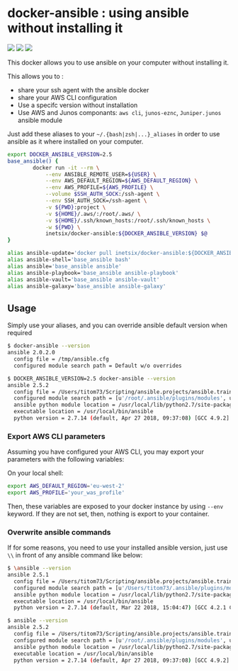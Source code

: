 docker-ansible : using ansible without installing it
======================================================

![](https://img.shields.io/docker/build/inetsix/docker-ansible.svg)
[![](https://img.shields.io/docker/pulls/inetsix/docker-ansible.svg)](https://cloud.docker.com/u/inetsix/repository/docker/inetsix/docker-ansible)
[![](https://images.microbadger.com/badges/image/inetsix/docker-ansible.svg)](https://microbadger.com/images/inetsix/telegraf-snmp)

This docker allows you to use ansible on your computer without installing it.

This allows you to :

* share your ssh agent with the ansible docker
* share your AWS CLI configuration
* Use a specifc version without installation
* Use AWS and Junos componants: `aws cli`, `junos-eznc`, `Juniper.junos` ansible module

Just add these aliases to your `~/.{bash|zsh|...}_aliases` in order to use ansible as it where installed on your computer.

```bash
export DOCKER_ANSIBLE_VERSION=2.5
base_ansible() {
        docker run -it --rm \
            --env ANSIBLE_REMOTE_USER=${USER} \
            --env AWS_DEFAULT_REGION=${AWS_DEFAULT_REGION} \
            --env AWS_PROFILE=${AWS_PROFILE} \
            --volume $SSH_AUTH_SOCK:/ssh-agent \
            --env SSH_AUTH_SOCK=/ssh-agent \
            -v ${PWD}:project \
            -v ${HOME}/.aws/:/root/.aws/ \
            -v ${HOME}/.ssh/known_hosts:/root/.ssh/known_hosts \
            -w ${PWD} \
            inetsix/docker-ansible:${DOCKER_ANSIBLE_VERSION} $@
}

alias ansible-update='docker pull inetsix/docker-ansible:${DOCKER_ANSIBLE_VERSION}'
alias ansible-shell='base_ansible bash'
alias ansible='base_ansible ansible'
alias ansible-playbook='base_ansible ansible-playbook'
alias ansible-vault='base_ansible ansible-vault'
alias ansible-galaxy='base_ansible ansible-galaxy'
```

## Usage

Simply use your aliases, and you can override ansible default version when required

```bash
$ docker-ansible --version 
ansible 2.0.2.0
  config file = /tmp/ansible.cfg
  configured module search path = Default w/o overrides

$ DOCKER_ANSIBLE_VERSION=2.5 docker-ansible --version 
ansible 2.5.2
  config file = /Users/titom73/Scripting/ansible.projects/ansible.training.phase2/ansible.cfg
  configured module search path = [u'/root/.ansible/plugins/modules', u'/usr/share/ansible/plugins/modules']
  ansible python module location = /usr/local/lib/python2.7/site-packages/ansible
  executable location = /usr/local/bin/ansible
  python version = 2.7.14 (default, Apr 27 2018, 09:37:08) [GCC 4.9.2]
```

### Export AWS CLI parameters

Assuming you have configured your AWS CLI, you may export your parameters with the following variables:

On your local shell:

```bash
export AWS_DEFAULT_REGION='eu-west-2'
export AWS_PROFILE='your_was_profile'
```

Then, these variables are exposed to your docker instance by using `--env` keyword. If they are not set, then, nothing is export to your container.

### Overwrite ansible commands 
If for some reasons, you need to use your installed ansible version, just use `\\` in front of any ansible command like below:

```bash
$ \ansible --version
ansible 2.5.1
  config file = /Users/titom73/Scripting/ansible.projects/ansible.training.phase2/ansible.cfg
  configured module search path = [u'/Users/titom73/.ansible/plugins/modules', u'/usr/share/ansible/plugins/modules']
  ansible python module location = /usr/local/lib/python2.7/site-packages/ansible
  executable location = /usr/local/bin/ansible
  python version = 2.7.14 (default, Mar 22 2018, 15:04:47) [GCC 4.2.1 Compatible Apple LLVM 9.0.0 (clang-900.0.39.2)]

$ ansible --version
ansible 2.5.2
  config file = /Users/titom73/Scripting/ansible.projects/ansible.training.phase2/ansible.cfg
  configured module search path = [u'/root/.ansible/plugins/modules', u'/usr/share/ansible/plugins/modules']
  ansible python module location = /usr/local/lib/python2.7/site-packages/ansible
  executable location = /usr/local/bin/ansible
  python version = 2.7.14 (default, Apr 27 2018, 09:37:08) [GCC 4.9.2]
```

